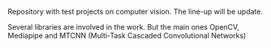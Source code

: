 Repository with test projects on computer vision. The line-up will be update.

Several libraries are involved in the work. But the main ones OpenCV, Mediapipe and MTCNN
(Multi-Task Cascaded Convolutional Networks)